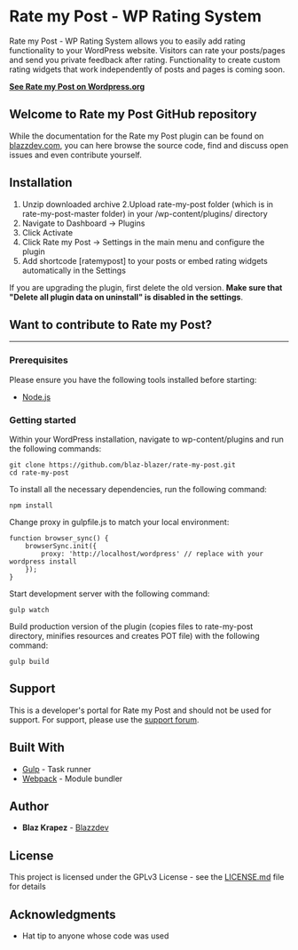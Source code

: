 # Rate my Post - WP Rating System

Rate my Post - WP Rating System allows you to easily add rating functionality to your WordPress website. Visitors can rate your posts/pages and send you private feedback after rating. Functionality to create custom rating widgets that work independently of posts and pages is coming soon.

**[See Rate my Post on Wordpress.org](https://wordpress.org/plugins/rate-my-post/)**

## Welcome to Rate my Post GitHub repository

While the documentation for the Rate my Post plugin can be found on [blazzdev.com](https://blazzdev.com/documentation/rate-my-post-documentation/), you can here browse the source code, find and discuss open issues and even contribute yourself.

## Installation

1. Unzip downloaded archive
2.Upload rate-my-post folder (which is in rate-my-post-master folder) in your /wp-content/plugins/ directory
2. Navigate to Dashboard -> Plugins
3. Click Activate
4. Click Rate my Post -> Settings in the main menu and configure the plugin
5. Add shortcode [ratemypost] to your posts or embed rating widgets automatically in the Settings

If you are upgrading the plugin, first delete the old version. **Make sure that "Delete all plugin data on uninstall" is disabled in the settings**.

## Want to contribute to Rate my Post?
___

### Prerequisites

Please ensure you have the following tools installed before starting:

* [Node.js](https://nodejs.org/en/)

### Getting started

Within your WordPress installation, navigate to wp-content/plugins and run the following commands:

```
git clone https://github.com/blaz-blazer/rate-my-post.git
cd rate-my-post
```

To install all the necessary dependencies, run the following command:

```
npm install
```

Change proxy in gulpfile.js to match your local environment:

```
function browser_sync() {
	browserSync.init({
		proxy: 'http://localhost/wordpress' // replace with your wordpress install
	});
}
```

Start development server with the following command:

```
gulp watch
```

Build production version of the plugin (copies files to rate-my-post directory, minifies resources and creates POT file) with the following command:

```
gulp build
```

## Support

This is a developer's portal for Rate my Post and should not be used for support. For support, please use the [support forum](https://wordpress.org/support/plugin/rate-my-post/).

## Built With

* [Gulp](https://gulpjs.com/) - Task runner
* [Webpack](https://webpack.js.org/) - Module bundler

## Author

* **Blaz Krapez** - [Blazzdev](blazzdev.com)

## License

This project is licensed under the GPLv3 License - see the [LICENSE.md](LICENSE.md) file for details

## Acknowledgments

* Hat tip to anyone whose code was used
